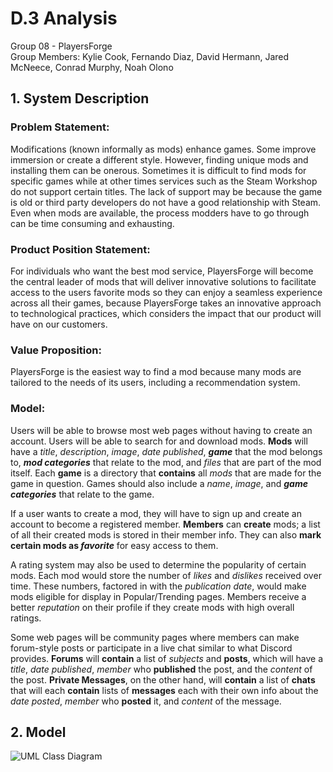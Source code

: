 # D.3 Analysis 

Group 08 - PlayersForge\
Group Members: Kylie Cook, Fernando Diaz, David Hermann, Jared McNeece, Conrad Murphy, Noah Olono

## 1. System Description 

### Problem Statement:
Modifications (known informally as mods) enhance games. Some improve immersion or create a different style. However, finding unique mods and installing them can be onerous. Sometimes it is difficult to find mods for specific games while at other times services such as the Steam Workshop do not support certain titles. The lack of support may be because the game is old or third party developers do not have a good relationship with Steam. Even when mods are available, the process modders have to go through can be time consuming and exhausting.

### Product Position Statement:
For individuals who want the best mod service, PlayersForge will become the central leader of mods that will deliver innovative solutions to facilitate access to the users favorite mods so they can enjoy a seamless experience across all their games, because PlayersForge takes an innovative approach to technological practices, which considers the impact that our product will have on our customers.

### Value Proposition:
PlayersForge is the easiest way to find a mod because many mods are tailored to the needs of its users, including a recommendation system.

### Model:
Users will be able to browse most web pages without having to create an account. Users will be able to search for and download mods. **Mods** will have a *title*, *description*, *image*, *date published*, ***game*** that the mod belongs to, ***mod categories*** that relate to the mod, and *files* that are part of the mod itself. Each **game** is a directory that __contains__ all *mods* that are made for the game in question. Games should also include a *name*, *image*, and ***game categories*** that relate to the game.

If a user wants to create a mod, they will have to sign up and create an account to become a registered member. **Members** can __create__ mods; a list of all their created mods is stored in their member info. They can also __mark certain mods as *favorite*__ for easy access to them.

A rating system may also be used to determine the popularity of certain mods. Each mod would store the number of *likes* and *dislikes* received over time. These numbers, factored in with the *publication date*, would make mods eligible for display in Popular/Trending pages. Members receive a better *reputation* on their profile if they create mods with high overall ratings.

Some web pages will be community pages where members can make forum-style posts or participate in a live chat similar to what Discord provides. **Forums** will __contain__ a list of *subjects* and **posts**, which will have a *title*, *date published*, *member* who __published__ the post, and the *content* of the post. **Private Messages**, on the other hand, will __contain__ a list of **chats** that will each __contain__ lists of **messages** each with their own info about the *date posted*, *member* who __posted__ it, and *content* of the message.

## 2. Model 
![UML Class Diagram](https://i.imgur.com/zTyb0nw.png)